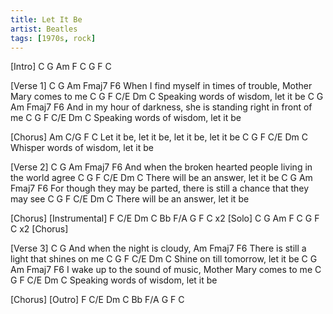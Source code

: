 ```yaml
---
title: Let It Be
artist: Beatles
tags: [1970s, rock]
---
```

[Intro]
C  G  Am  F  C  G  F  C

[Verse 1]
       C              G                 Am          Fmaj7    F6
When I find myself in times of trouble, Mother Mary comes to me
C                 G              F  C/E Dm C
Speaking words of wisdom, let it be
    C              G                 Am              Fmaj7    F6
And in my hour of darkness, she is standing right in front of me
C                 G              F  C/E Dm C
Speaking words of wisdom, let it be

[Chorus]
        Am        C/G          F          C
Let it be, let it be,  let it be, let it be
C                G              F  C/E Dm C
Whisper words of wisdom, let it be

[Verse 2]
       C              G            Am            Fmaj7     F6
And when the broken hearted people living in the world agree
C                 G              F  C/E Dm C
There will be an answer, let it be
       C                 G              Am                  Fmaj7    F6
For though they may be parted, there is still a chance that they may see
C                 G              F  C/E Dm C
There will be an answer, let it be

[Chorus]
[Instrumental] F   C/E Dm C   Bb F/A G    F    C      x2
[Solo] C  G  Am  F  C  G  F  C  x2
[Chorus]

[Verse 3]
      C                 G
And when the night is cloudy,
                 Am          Fmaj7    F6
There is still a light that shines on me
   C             G              F  C/E Dm C
Shine on till tomorrow, let it be
   C               G               Am        Fmaj7    F6
I wake up to the sound of music, Mother Mary comes to me
   C                G            F  C/E Dm C
Speaking words of wisdom, let it be

[Chorus]
[Outro] F   C/E Dm C   Bb F/A G    F    C